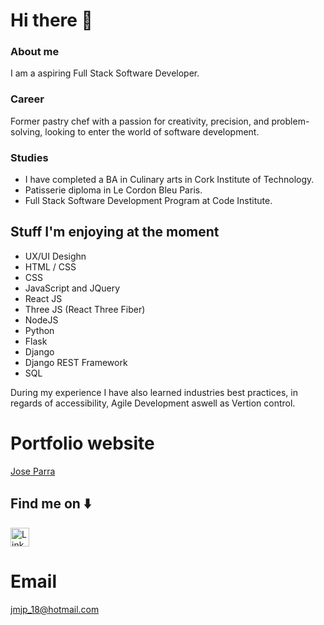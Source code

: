 
 
 # Hi there  👋


### About me
I am a aspiring Full Stack Software Developer.

### Career
Former pastry chef with a passion for creativity, precision, and problem-solving, looking to enter the world of software development. 

### Studies
- I have completed a BA in Culinary arts in Cork Institute of Technology.
- Patisserie diploma in Le Cordon Bleu Paris.
- Full Stack Software Development Program at Code Institute.

## Stuff I'm enjoying at the moment
 - UX/UI Desighn
 - HTML / CSS
 - CSS
 - JavaScript and JQuery
 - React JS
 - Three JS (React Three Fiber)
 - NodeJS
 - Python
 - Flask
 - Django
 - Django REST Framework
 - SQL

During my experience I have also learned industries best practices, in regards of accessibility, Agile Development aswell as Vertion control. 


# Portfolio website  
[Jose Parra](https://jose-parra.netlify.app/)


## Find me on ⬇️

[<img src='https://cdn.jsdelivr.net/npm/simple-icons@3.0.1/icons/linkedin.svg' alt='LinkedIn' height='30'>](https://www.linkedin.com/in/jose-p-b50556247/)  

# Email
jmjp_18@hotmail.com



